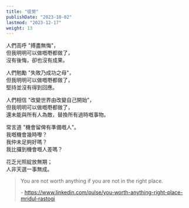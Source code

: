 ```yaml
---
title: "徒勞"
publishDate: "2023-10-02"
lastmod: "2023-12-17"
weight: 13
---
```


人們高呼 "搏盡無悔"，<br/>
但我明明可以做嘅嘢都做了，<br/>
沒有後悔，卻也沒有成果。<br/>

人們勉勵 "失敗乃成功之母"，<br/>
但我明明可以做嘅嘢都做了，<br/>
堅持並沒有得到回應。<br/>

人們相信 "改變世界由改變自己開始"，<br/>
但我明明可以做嘅嘢都做了，<br/>
還未能與所有人為敵，替換所有過時嘅事物。<br/>

常言道 "機會留俾有準備嘅人"。<br/>
我嘅機會幾時嚟？<br/>
我仲未足夠好嗎？<br/>
我比攞到機會嘅人差嗎？<br/>

花乏光照綻放無期；<br/>
人非天選一事無成。<br/>

> You are not worth anything if you are not in the right place.
>
> \- <https://www.linkedin.com/pulse/you-worth-anything-right-place-mridul-rastogi>
